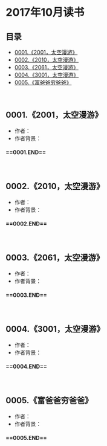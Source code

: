 # 2017年10月读书
目录
----------------
- [0001.《2001，太空漫游》](#00012001太空漫游) 
- [0002.《2010，太空漫游》](#00022010太空漫游) 
- [0003.《2061，太空漫游》](#00032061太空漫游) 
- [0004.《3001，太空漫游》](#00043001太空漫游) 
- [0005.《富爸爸穷爸爸》](#0005富爸爸穷爸爸) 
<br>

## 0001.《2001，太空漫游》
* 作者：
* 作者背景：
#### ==0001.END==
<br>

## 0002.《2010，太空漫游》
* 作者：
* 作者背景：
#### ==0002.END==
<br>

## 0003.《2061，太空漫游》
* 作者：
* 作者背景：
#### ==0003.END==
<br>

## 0004.《3001，太空漫游》
* 作者：
* 作者背景：
#### ==0004.END==
<br>

## 0005.《富爸爸穷爸爸》
* 作者：
* 作者背景：
#### ==0005.END==
<br>
